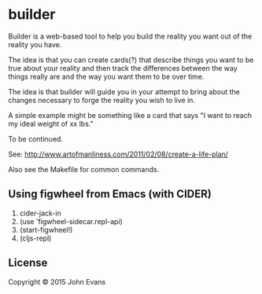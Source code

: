 # builder

Builder is a web-based tool to help you build the reality you want out of the
reality you have.

The idea is that you can create cards(?) that describe things you want to be
true about your reality and then track the differences between the way things
really are and the way you want them to be over time.

The idea is that builder will guide you in your attempt to bring about the
changes necessary to forge the reality you wish to live in.

A simple example might be something like a card that says "I want to reach my
ideal weight of xx lbs."

To be continued.

See: http://www.artofmanliness.com/2011/02/08/create-a-life-plan/

Also see the Makefile for common commands.

## Using figwheel from Emacs (with CIDER)

1. cider-jack-in
2. (use 'figwheel-sidecar.repl-api)
3. (start-figwheel!)
4. (cljs-repl)

## License

Copyright © 2015 John Evans
